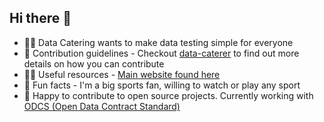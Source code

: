 ## Hi there 👋

- 🙋‍♀️ Data Catering wants to make data testing simple for everyone
- 🌈 Contribution guidelines - Checkout [data-caterer](https://github.com/data-catering/data-caterer) to find out more details on how you can contribute
- 👩‍💻 Useful resources - [Main website found here](https://data.catering/)
- 🍿 Fun facts - I'm a big sports fan, willing to watch or play any sport
- 🧙 Happy to contribute to open source projects. Currently working with [ODCS (Open Data Contract Standard)](https://github.com/bitol-io/open-data-contract-standard)
